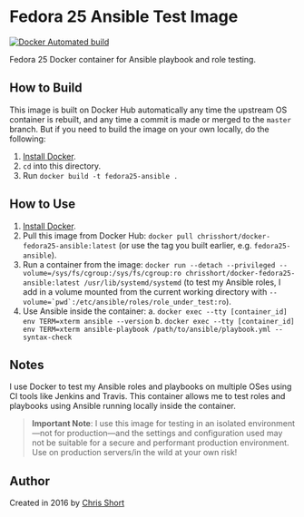 # Fedora 25 Ansible Test Image

[![Docker Automated build](https://img.shields.io/docker/automated/chrisshort/docker-fedora25-ansible.svg?maxAge=2592000)](https://hub.docker.com/r/chrisshort/docker-fedora25-ansible/)

Fedora 25 Docker container for Ansible playbook and role testing.

## How to Build

This image is built on Docker Hub automatically any time the upstream OS container is rebuilt, and any time a commit is made or merged to the `master` branch. But if you need to build the image on your own locally, do the following:

  1. [Install Docker](https://docs.docker.com/engine/installation/).
  2. `cd` into this directory.
  3. Run `docker build -t fedora25-ansible .`

## How to Use

  1. [Install Docker](https://docs.docker.com/engine/installation/).
  2. Pull this image from Docker Hub: `docker pull chrisshort/docker-fedora25-ansible:latest` (or use the tag you built earlier, e.g. `fedora25-ansible`).
  3. Run a container from the image: `docker run --detach --privileged --volume=/sys/fs/cgroup:/sys/fs/cgroup:ro chrisshort/docker-fedora25-ansible:latest /usr/lib/systemd/systemd` (to test my Ansible roles, I add in a volume mounted from the current working directory with ``--volume=`pwd`:/etc/ansible/roles/role_under_test:ro``).
  4. Use Ansible inside the container:
    a. `docker exec --tty [container_id] env TERM=xterm ansible --version`
    b. `docker exec --tty [container_id] env TERM=xterm ansible-playbook /path/to/ansible/playbook.yml --syntax-check`

## Notes

I use Docker to test my Ansible roles and playbooks on multiple OSes using CI tools like Jenkins and Travis. This container allows me to test roles and playbooks using Ansible running locally inside the container.

> **Important Note**: I use this image for testing in an isolated environment—not for production—and the settings and configuration used may not be suitable for a secure and performant production environment. Use on production servers/in the wild at your own risk!

## Author

Created in 2016 by [Chris Short](https://chrisshort.net/)

